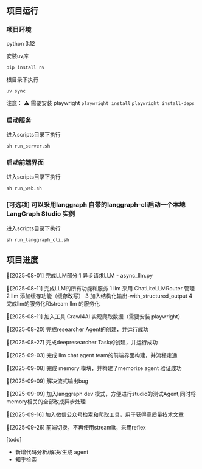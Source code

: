 ## 项目运行

### 项目环境
python 3.12

安装uv库
```shell
pip install nv
```

根目录下执行
```shell
uv sync
```

注意： ⚠️ 需要安装 playwright ``` playwright install ``` ``` playwright install-deps ```

### 启动服务
进入scripts目录下执行
``` shell
sh run_server.sh
```

### 启动前端界面
进入scripts目录下执行
``` shell
sh run_web.sh
```

### [可选项] 可以采用langgraph 自带的langgraph-cli启动一个本地 LangGraph Studio 实例
进入scripts目录下执行
```shell
sh run_langgraph_cli.sh
```



## 项目进度

🚀[2025-08-01] 完成LLM部分
1 异步请求LLM - async_llm.py

🚀[2025-08-11] 完成LLM的所有功能和服务
1 llm 采用 ChatLiteLLMRouter 管理
2 llm 添加缓存功能（缓存改写）
3 加入结构化输出-with_structured_output
4 完成llm的服务化和stream llm 的服务化

🚀[2025-08-11] 加入工具 Crawl4AI 实现爬取数据（需要安装 playwright）

🚀[2025-08-20] 完成researcher Agent的创建，并运行成功

🚀[2025-08-27] 完成deepresearcher Task的创建，并运行成功

🚀[2025-09-03] 完成 llm chat agent team的前端界面构建，并流程走通

🚀[2025-09-08] 完成 memory 模块，并构建了memorize agent 验证成功

🚀[2025-09-09] 解决流式输出bug

🚀[2025-09-09] 加入langgraph dev 模式，方便进行studio的测试Agent,同时将memory相关的全部改成异步处理

🚀[2025-09-16] 加入微信公众号检索和爬取工具，用于获得高质量技术文章

🚀[2025-09-26] 前端切换，不再使用streamlit，采用reflex

[todo]
- 新增代码分析/解决/生成 agent
- 知乎检索
